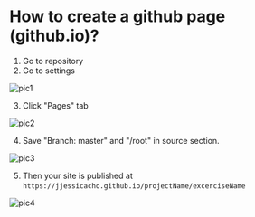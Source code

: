 # How to create a github page (github.io)?

1. Go to repository 
2. Go to settings 

![pic1](https://user-images.githubusercontent.com/40417828/116634257-6987a400-a910-11eb-97e0-03bc1d94f6c9.jpg)

3. Click "Pages" tab

![pic2](https://user-images.githubusercontent.com/40417828/116634348-9e93f680-a910-11eb-9596-a962c1f36f8c.jpg)

4. Save "Branch: master" and "/root" in source section.

![pic3](https://user-images.githubusercontent.com/40417828/116634267-6d1b2b00-a910-11eb-9a4c-b5a269deaea7.jpg)

5. Then your site is published at `https://jjessicacho.github.io/projectName/excerciseName`

![pic4](https://user-images.githubusercontent.com/40417828/116634272-6e4c5800-a910-11eb-9c12-9e851a7743b7.jpg)


